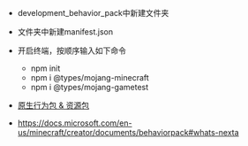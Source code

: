 * development_behavior_pack中新建文件夹
* 文件夹中新建manifest.json
* 开启终端，按顺序输入如下命令
  * npm init
  * npm i @types/mojang-minecraft
  * npm i @types/mojang-gametest

* [原生行为包 & 资源包 ](https://docs.microsoft.com/en-us/minecraft/creator/documents/behaviorpack#whats-next)
* https://docs.microsoft.com/en-us/minecraft/creator/documents/behaviorpack#whats-nexta

